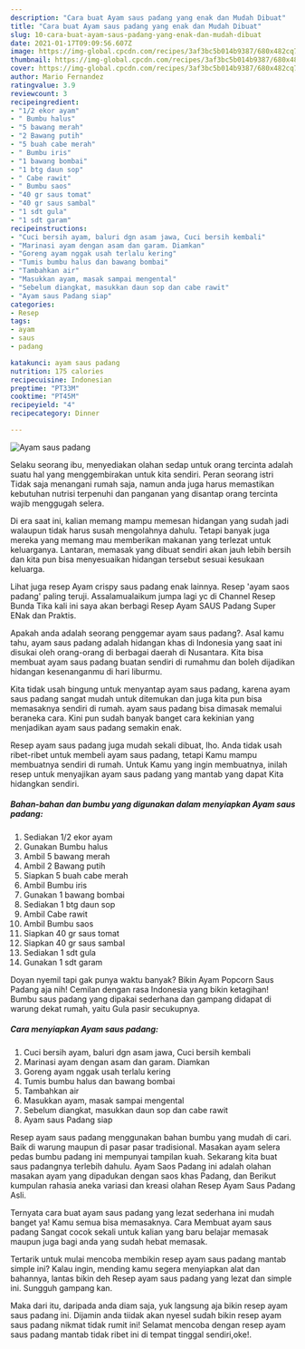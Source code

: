```yaml
---
description: "Cara buat Ayam saus padang yang enak dan Mudah Dibuat"
title: "Cara buat Ayam saus padang yang enak dan Mudah Dibuat"
slug: 10-cara-buat-ayam-saus-padang-yang-enak-dan-mudah-dibuat
date: 2021-01-17T09:09:56.607Z
image: https://img-global.cpcdn.com/recipes/3af3bc5b014b9387/680x482cq70/ayam-saus-padang-foto-resep-utama.jpg
thumbnail: https://img-global.cpcdn.com/recipes/3af3bc5b014b9387/680x482cq70/ayam-saus-padang-foto-resep-utama.jpg
cover: https://img-global.cpcdn.com/recipes/3af3bc5b014b9387/680x482cq70/ayam-saus-padang-foto-resep-utama.jpg
author: Mario Fernandez
ratingvalue: 3.9
reviewcount: 3
recipeingredient:
- "1/2 ekor ayam"
- " Bumbu halus"
- "5 bawang merah"
- "2 Bawang putih"
- "5 buah cabe merah"
- " Bumbu iris"
- "1 bawang bombai"
- "1 btg daun sop"
- " Cabe rawit"
- " Bumbu saos"
- "40 gr saus tomat"
- "40 gr saus sambal"
- "1 sdt gula"
- "1 sdt garam"
recipeinstructions:
- "Cuci bersih ayam, baluri dgn asam jawa, Cuci bersih kembali"
- "Marinasi ayam dengan asam dan garam. Diamkan"
- "Goreng ayam nggak usah terlalu kering"
- "Tumis bumbu halus dan bawang bombai"
- "Tambahkan air"
- "Masukkan ayam, masak sampai mengental"
- "Sebelum diangkat, masukkan daun sop dan cabe rawit"
- "Ayam saus Padang siap"
categories:
- Resep
tags:
- ayam
- saus
- padang

katakunci: ayam saus padang 
nutrition: 175 calories
recipecuisine: Indonesian
preptime: "PT33M"
cooktime: "PT45M"
recipeyield: "4"
recipecategory: Dinner

---
```



![Ayam saus padang](https://img-global.cpcdn.com/recipes/3af3bc5b014b9387/680x482cq70/ayam-saus-padang-foto-resep-utama.jpg)

Selaku seorang ibu, menyediakan olahan sedap untuk orang tercinta adalah suatu hal yang menggembirakan untuk kita sendiri. Peran seorang istri Tidak saja menangani rumah saja, namun anda juga harus memastikan kebutuhan nutrisi terpenuhi dan panganan yang disantap orang tercinta wajib menggugah selera.

Di era  saat ini, kalian memang mampu memesan hidangan yang sudah jadi walaupun tidak harus susah mengolahnya dahulu. Tetapi banyak juga mereka yang memang mau memberikan makanan yang terlezat untuk keluarganya. Lantaran, memasak yang dibuat sendiri akan jauh lebih bersih dan kita pun bisa menyesuaikan hidangan tersebut sesuai kesukaan keluarga. 

Lihat juga resep Ayam crispy saus padang enak lainnya. Resep &#39;ayam saos padang&#39; paling teruji. Assalamualaikum jumpa lagi yc di Channel Resep Bunda Tika kali ini saya akan berbagi Resep Ayam SAUS Padang Super ENak dan Praktis.

Apakah anda adalah seorang penggemar ayam saus padang?. Asal kamu tahu, ayam saus padang adalah hidangan khas di Indonesia yang saat ini disukai oleh orang-orang di berbagai daerah di Nusantara. Kita bisa membuat ayam saus padang buatan sendiri di rumahmu dan boleh dijadikan hidangan kesenanganmu di hari liburmu.

Kita tidak usah bingung untuk menyantap ayam saus padang, karena ayam saus padang sangat mudah untuk ditemukan dan juga kita pun bisa memasaknya sendiri di rumah. ayam saus padang bisa dimasak memalui beraneka cara. Kini pun sudah banyak banget cara kekinian yang menjadikan ayam saus padang semakin enak.

Resep ayam saus padang juga mudah sekali dibuat, lho. Anda tidak usah ribet-ribet untuk membeli ayam saus padang, tetapi Kamu mampu membuatnya sendiri di rumah. Untuk Kamu yang ingin membuatnya, inilah resep untuk menyajikan ayam saus padang yang mantab yang dapat Kita hidangkan sendiri.

<!--inarticleads1-->

##### Bahan-bahan dan bumbu yang digunakan dalam menyiapkan Ayam saus padang:

1. Sediakan 1/2 ekor ayam
1. Gunakan  Bumbu halus
1. Ambil 5 bawang merah
1. Ambil 2 Bawang putih
1. Siapkan 5 buah cabe merah
1. Ambil  Bumbu iris
1. Gunakan 1 bawang bombai
1. Sediakan 1 btg daun sop
1. Ambil  Cabe rawit
1. Ambil  Bumbu saos
1. Siapkan 40 gr saus tomat
1. Siapkan 40 gr saus sambal
1. Sediakan 1 sdt gula
1. Gunakan 1 sdt garam


Doyan nyemil tapi gak punya waktu banyak? Bikin Ayam Popcorn Saus Padang aja nih! Cemilan dengan rasa Indonesia yang bikin ketagihan! Bumbu saus padang yang dipakai sederhana dan gampang didapat di warung dekat rumah, yaitu Gula pasir secukupnya. 

<!--inarticleads2-->

##### Cara menyiapkan Ayam saus padang:

1. Cuci bersih ayam, baluri dgn asam jawa, Cuci bersih kembali
1. Marinasi ayam dengan asam dan garam. Diamkan
1. Goreng ayam nggak usah terlalu kering
1. Tumis bumbu halus dan bawang bombai
1. Tambahkan air
1. Masukkan ayam, masak sampai mengental
1. Sebelum diangkat, masukkan daun sop dan cabe rawit
1. Ayam saus Padang siap


Resep ayam saus padang menggunakan bahan bumbu yang mudah di cari. Baik di warung maupun di pasar pasar tradisional. Masakan ayam selera pedas bumbu padang ini mempunyai tampilan kuah. Sekarang kita buat saus padangnya terlebih dahulu. Ayam Saos Padang ini adalah olahan masakan ayam yang dipadukan dengan saos khas Padang, dan Berikut kumpulan rahasia aneka variasi dan kreasi olahan Resep Ayam Saus Padang Asli. 

Ternyata cara buat ayam saus padang yang lezat sederhana ini mudah banget ya! Kamu semua bisa memasaknya. Cara Membuat ayam saus padang Sangat cocok sekali untuk kalian yang baru belajar memasak maupun juga bagi anda yang sudah hebat memasak.

Tertarik untuk mulai mencoba membikin resep ayam saus padang mantab simple ini? Kalau ingin, mending kamu segera menyiapkan alat dan bahannya, lantas bikin deh Resep ayam saus padang yang lezat dan simple ini. Sungguh gampang kan. 

Maka dari itu, daripada anda diam saja, yuk langsung aja bikin resep ayam saus padang ini. Dijamin anda tiidak akan nyesel sudah bikin resep ayam saus padang nikmat tidak rumit ini! Selamat mencoba dengan resep ayam saus padang mantab tidak ribet ini di tempat tinggal sendiri,oke!.

